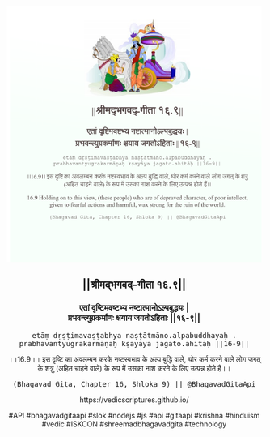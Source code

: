 <img src="../../asset/BG_16_9.png"/>
<center><h2>||श्रीमद्‍भगवद्‍-गीता १६.९||</h2>
<h3>एतां दृष्टिमवष्टभ्य नष्टात्मानोऽल्पबुद्धयः |<br/>प्रभवन्त्युग्रकर्माणः क्षयाय जगतोऽहिताः ||१६-९||</h3>
<pre>etāṃ dṛṣṭimavaṣṭabhya naṣṭātmāno.alpabuddhayaḥ .<br/>prabhavantyugrakarmāṇaḥ kṣayāya jagato.ahitāḥ ||16-9||</pre>
<p>।।16.9।। इस दृष्टि का अवलम्बन करके नष्टस्वभाव के अल्प बुद्धि वाले, घोर कर्म करने वाले लोग जगत् के शत्रु (अहित चाहने वाले) के रूप में उसका नाश करने के लिए उत्पन्न होते हैं।।</p>
<pre>(Bhagavad Gita, Chapter 16, Shloka 9) || @BhagavadGitaApi</pre><p>https://vedicscriptures.github.io/</p><p>#API #bhagavadgitaapi #slok #nodejs #js #api #gitaapi #krishna #hinduism #vedic #ISKCON #shreemadbhagavadgita #technology</p></center>